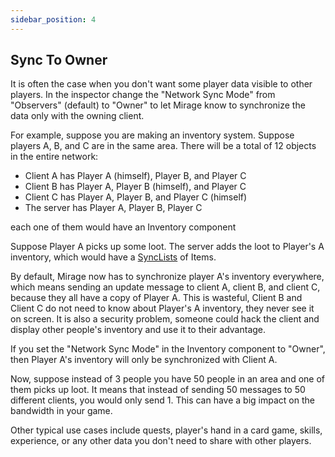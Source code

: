 ```yaml
---
sidebar_position: 4
---
```


## Sync To Owner

It is often the case when you don't want some player data visible to other players. In the inspector change the "Network Sync Mode" from "Observers" (default) to "Owner" to let Mirage know to synchronize the data only with the owning client.

For example, suppose you are making an inventory system. Suppose players A, B, and C are in the same area. There will be a total of 12 objects in the entire network:

* Client A has Player A (himself), Player B, and Player C
* Client B has Player A, Player B (himself), and Player C
* Client C has Player A, Player B, and Player C (himself)
* The server has Player A, Player B, Player C

each one of them would have an Inventory component

Suppose Player A picks up some loot.  The server adds the loot to Player's A inventory,  which would have a [SyncLists](/docs/guides/sync/sync-objects/sync-list) of Items. 

By default,  Mirage now has to synchronize player A's inventory everywhere, which means sending an update message to client A, client B, and client C, because they all have a copy of Player A. This is wasteful, Client B and Client C do not need to know about Player's A inventory, they never see it on screen. It is also a security problem, someone could hack the client and display other people's inventory and use it to their advantage.

If you set the "Network Sync Mode" in the Inventory component to "Owner", then Player A's inventory will only be synchronized with Client A.  

Now, suppose instead of 3 people you have 50 people in an area and one of them picks up loot.  It means that instead of sending 50 messages to 50 different clients,  you would only send 1.  This can have a big impact on the bandwidth in your game.

Other typical use cases include quests,  player's hand in a card game, skills, experience, or any other data you don't need to share with other players.
